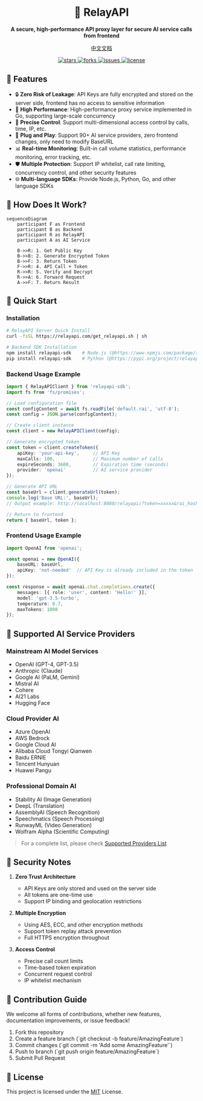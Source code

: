 <div align="center">
  <h1>🚀 RelayAPI</h1>
  <p><strong>A secure, high-performance API proxy layer for secure AI service calls from frontend</strong></p>
  <p>
    <a href="README_CN.md">中文文档</a>
  </p>
  <p>
    <a href="https://github.com/relayapi/RelayAPI/stargazers">
      <img src="https://img.shields.io/github/stars/relayapi/RelayAPI?style=flat-square" alt="stars">
    </a>
    <a href="https://github.com/relayapi/RelayAPI/network/members">
      <img src="https://img.shields.io/github/forks/relayapi/RelayAPI?style=flat-square" alt="forks">
    </a>
    <a href="https://github.com/relayapi/RelayAPI/issues">
      <img src="https://img.shields.io/github/issues/relayapi/RelayAPI?style=flat-square" alt="issues">
    </a>
    <a href="https://github.com/relayapi/RelayAPI/blob/main/LICENSE">
      <img src="https://img.shields.io/github/license/relayapi/RelayAPI?style=flat-square" alt="license">
    </a>
  </p>
</div>

## 🌟 Features

- 🔒 **Zero Risk of Leakage**: API Keys are fully encrypted and stored on the server side, frontend has no access to sensitive information
- 🚀 **High Performance**: High-performance proxy service implemented in Go, supporting large-scale concurrency
- 🎯 **Precise Control**: Support multi-dimensional access control by calls, time, IP, etc.
- 🔌 **Plug and Play**: Support 90+ AI service providers, zero frontend changes, only need to modify BaseURL
- 📊 **Real-time Monitoring**: Built-in call volume statistics, performance monitoring, error tracking, etc.
- 🛡️ **Multiple Protection**: Support IP whitelist, call rate limiting, concurrency control, and other security features
- 🌐 **Multi-language SDKs**: Provide Node.js, Python, Go, and other language SDKs

## 🎯 How Does It Work?

```mermaid
sequenceDiagram
    participant F as Frontend
    participant B as Backend
    participant R as RelayAPI
    participant A as AI Service

    B->>R: 1. Get Public Key
    B->>B: 2. Generate Encrypted Token
    B->>F: 3. Return Token
    F->>R: 4. API Call + Token
    R->>R: 5. Verify and Decrypt
    R->>A: 6. Forward Request
    A->>F: 7. Return Result
```

## 🚀 Quick Start

### Installation

```bash
# RelayAPI Server Quick Install
curl -fsSL https://relayapi.com/get_relayapi.sh | sh
```

```bash
# Backend SDK Installation
npm install relayapi-sdk    # Node.js (@https://www.npmjs.com/package/relayapi-sdk)
pip install relayapi-sdk    # Python (@https://pypi.org/project/relayapi-sdk/)
```

### Backend Usage Example

```typescript
import { RelayAPIClient } from 'relayapi-sdk';
import fs from 'fs/promises';

// Load configuration file
const configContent = await fs.readFile('default.rai', 'utf-8');
const config = JSON.parse(configContent);

// Create client instance
const client = new RelayAPIClient(config);

// Generate encrypted token
const token = client.createToken({
    apiKey: 'your-api-key',     // API Key
    maxCalls: 100,              // Maximum number of calls
    expireSeconds: 3600,        // Expiration time (seconds)
    provider: 'openai'          // AI service provider
});

// Generate API URL
const baseUrl = client.generateUrl(token);
console.log('Base URL:', baseUrl);
// Output example: http://localhost:8080/relayapi/?token=xxxxx&rai_hash=xxxxx

// Return to frontend
return { baseUrl, token };
```

### Frontend Usage Example

```typescript
import OpenAI from 'openai';

const openai = new OpenAI({
    baseURL: baseUrl,
    apiKey: 'not-needed'  // API Key is already included in the token
});

const response = await openai.chat.completions.create({
    messages: [{ role: 'user', content: 'Hello!' }],
    model: 'gpt-3.5-turbo',
    temperature: 0.7,
    maxTokens: 1000
});
```

## 🌈 Supported AI Service Providers

### Mainstream AI Model Services
- OpenAI (GPT-4, GPT-3.5)
- Anthropic (Claude)
- Google AI (PaLM, Gemini)
- Mistral AI
- Cohere
- AI21 Labs
- Hugging Face

### Cloud Provider AI
- Azure OpenAI
- AWS Bedrock
- Google Cloud AI
- Alibaba Cloud Tongyi Qianwen
- Baidu ERNIE
- Tencent Hunyuan
- Huawei Pangu

### Professional Domain AI
- Stability AI (Image Generation)
- DeepL (Translation)
- AssemblyAI (Speech Recognition)
- Speechmatics (Speech Processing)
- RunwayML (Video Generation)
- Wolfram Alpha (Scientific Computing)

> For a complete list, please check [Supported Providers List](docs/providers.md)

## 🔐 Security Notes

1. **Zero Trust Architecture**
   - API Keys are only stored and used on the server side
   - All tokens are one-time use
   - Support IP binding and geolocation restrictions

2. **Multiple Encryption**
   - Using AES, ECC, and other encryption methods
   - Support token replay attack prevention
   - Full HTTPS encryption throughout

3. **Access Control**
   - Precise call count limits
   - Time-based token expiration
   - Concurrent request control
   - IP whitelist mechanism

## 🤝 Contribution Guide

We welcome all forms of contributions, whether new features, documentation improvements, or issue feedback!

1. Fork this repository
2. Create a feature branch (\`git checkout -b feature/AmazingFeature\`)
3. Commit changes (\`git commit -m 'Add some AmazingFeature'\`)
4. Push to branch (\`git push origin feature/AmazingFeature\`)
5. Submit Pull Request

## 📄 License

This project is licensed under the [MIT](LICENSE) License.